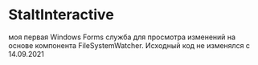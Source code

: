 # StaltInteractive
моя первая Windows Forms служба для просмотра изменений на основе компонента FileSystemWatcher. Исходный код не изменялся с 14.09.2021
